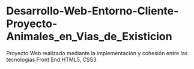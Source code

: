 # Desarrollo-Web-Entorno-Cliente-Proyecto-Animales_en_Vias_de_Existicion
Proyecto Web realizado mediante la implementación y cohesión entre las tecnologías Front End HTML5, CSS3
